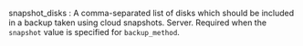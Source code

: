 snapshot_disks
:   A comma-separated list of disks which should be included in a backup
    taken using cloud snapshots. Server. Required when the `snapshot` value
    is specified for `backup_method`.
